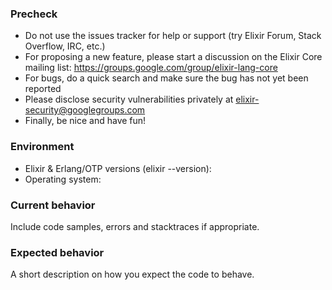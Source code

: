 ### Precheck

* Do not use the issues tracker for help or support (try Elixir Forum, Stack Overflow, IRC, etc.)
* For proposing a new feature, please start a discussion on the Elixir Core mailing list: https://groups.google.com/group/elixir-lang-core
* For bugs, do a quick search and make sure the bug has not yet been reported
* Please disclose security vulnerabilities privately at elixir-security@googlegroups.com
* Finally, be nice and have fun!

### Environment

* Elixir & Erlang/OTP versions (elixir --version): 
* Operating system: 

### Current behavior

Include code samples, errors and stacktraces if appropriate.

### Expected behavior

A short description on how you expect the code to behave.
